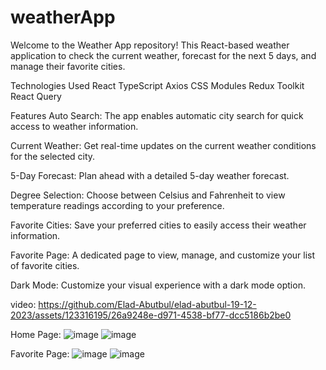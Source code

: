 # weatherApp

Welcome to the Weather App repository! This React-based weather application to check the current weather, forecast for the next 5 days, and manage their favorite cities.

Technologies Used
React
TypeScript
Axios
CSS Modules
Redux Toolkit
React Query

Features
Auto Search: The app enables automatic city search for quick access to weather information.

Current Weather: Get real-time updates on the current weather conditions for the selected city.

5-Day Forecast: Plan ahead with a detailed 5-day weather forecast.

Degree Selection: Choose between Celsius and Fahrenheit to view temperature readings according to your preference.

Favorite Cities: Save your preferred cities to easily access their weather information.

Favorite Page: A dedicated page to view, manage, and customize your list of favorite cities.

Dark Mode: Customize your visual experience with a dark mode option.

video: https://github.com/Elad-Abutbul/elad-abutbul-19-12-2023/assets/123316195/26a9248e-d971-4538-bf77-dcc5186b2be0

Home Page:
![image](https://github.com/Elad-Abutbul/elad-abutbul-19-12-2023/assets/123316195/de72a989-bd4c-4998-a464-fb3ffeff8c65)
![image](https://github.com/Elad-Abutbul/elad-abutbul-19-12-2023/assets/123316195/cf0127ea-32bf-4c02-add1-929fd0504589)

Favorite Page:
![image](https://github.com/Elad-Abutbul/elad-abutbul-19-12-2023/assets/123316195/8e446f9d-651a-4775-8dae-719cbe45ea6d)
![image](https://github.com/Elad-Abutbul/elad-abutbul-19-12-2023/assets/123316195/9fa7e5d2-86c2-4989-b3cd-5993f0272ec4)

